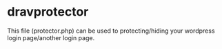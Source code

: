 # dravprotector
This file (protector.php) can be used to protecting/hiding your wordpress login page/another login page.
